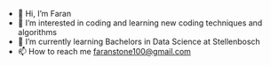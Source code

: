- 👋 Hi, I’m Faran
- 👀 I’m interested in coding and learning new coding techniques and algorithms
- 🌱 I’m currently learning Bachelors in Data Science at Stellenbosch
- 📫 How to reach me faranstone100@gmail.com

<!---
ElectroDemon-push/ElectroDemon-push is a ✨ special ✨ repository because its `README.md` (this file) appears on your GitHub profile.
You can click the Preview link to take a look at your changes.
--->
